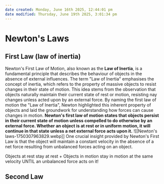```yaml
---
date created: Monday, June 16th 2025, 12:44:01 pm
date modified: Thursday, June 19th 2025, 3:01:34 pm
---
```


# Newton's Laws
## First Law (law of inertia)
Newton's First Law of Motion, also known as the **Law of Inertia**, is a fundamental principle that describes the behaviour of objects in the absence of external influences. The term "Law of Inertia" emphasises the concept of inertia, which refers to the property of massive objects to resist changes in their state of motion. This idea stems from the observation that objects naturally maintain their current state of rest or motion, resisting nay changes unless acted upon by an external force.
By naming the first law of motion the "Law of Inertia", Newton highlighted this inherent property of objects and laid the groundwork for understanding how forces can cause changes in motion. **Newton's first law of motion states that objects persist in their current state of motion unless compelled to do otherwise by an external force. Whether an object is at rest or in uniform motion, it will continue in that state unless a net external force acts upon it.**
![[Newton's laws-1750307963829.webp]]
One crucial insight provided by Newton's First Law is that the object will maintain a constant velocity in the absence of a net force resulting from unbalanced forces acting on an object.

Objects at rest stay at rest + Objects in motion stay in motion at the same velocity UNTIL an unbalanced force acts on it!
## Second Law